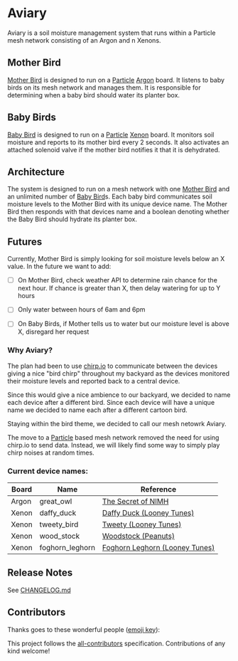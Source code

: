 # Aviary

Aviary is a soil moisture management system that runs within a Particle mesh network consisting of an Argon and n Xenons.

## Mother Bird

[Mother Bird](https://github.com/MichaelJolley/aviary/src/mother-bird/README.md) is designed to run on a [Particle](https://particle.io) [Argon](https://docs.particle.io/datasheets/wi-fi/argon-datasheet/) board.  It listens to baby birds on its mesh network and manages them.  It is responsible for determining when a baby bird should water its planter box.

## Baby Birds

[Baby Bird](https://github.com/MichaelJolley/aviary/src/baby-bird/README.md) is designed to run on a [Particle](https://particle.io) [Xenon](https://docs.particle.io/datasheets/mesh/xenon-datasheet/) board.  It monitors soil moisture and reports to its mother bird every 2 seconds.  It also activates an attached solenoid valve if the mother bird notifies it that it is dehydrated.

## Architecture

The system is designed to run on a mesh network with one [Mother Bird](https://github.com/MichaelJolley/aviary/src/mother-bird/README.md) and an unlimited number of [Baby Bird](https://github.com/MichaelJolley/aviary/src/baby-bird/README.md)s.  Each baby bird communicates soil moisture levels to the Mother Bird with its unique device name.  The Mother Bird then responds with that devices name and a boolean denoting whether the Baby Bird should hydrate its planter box.

## Futures

Currently, Mother Bird is simply looking for soil moisture levels below an X value.  In the future we want to add:

- [ ] On Mother Bird, check weather API to determine rain chance for the next hour.  If chance is greater than X, then delay watering for up to Y hours
- [ ] Only water between hours of 6am and 6pm
- [ ] On Baby Birds, if Mother tells us to water but our moisture level is above X, disregard her request 


### Why Aviary?

The plan had been to use [chirp.io](https://chirp.io/) to communicate between the devices giving a nice "bird chirp" throughout my backyard as the devices monitored their moisture levels and reported back to a central device.  

Since this would give a nice ambience to our backyard, we decided to name each device after a different bird.  Since each device will have a unique name we decided to name each after a different cartoon bird.

Staying within the bird theme, we decided to call our mesh netowrk Aviary.

The move to a [Particle](https://particle.io) based mesh network removed the need for using chirp.io to send data.  Instead, we will likely find some way to simply play chirp noises at random times.

### Current device names:

| Board     | Name                  | Reference                                                                         |
| ---       | ---                   | ---                                                                               |
| Argon     | great_owl             | [The Secret of NIMH](https://en.wikipedia.org/wiki/The_Secret_of_NIMH)            |
| Xenon     | daffy_duck            | [Daffy Duck (Looney Tunes)](https://en.wikipedia.org/wiki/Daffy_Duck)             |
| Xenon     | tweety_bird           | [Tweety (Looney Tunes)](https://en.wikipedia.org/wiki/Tweety)                     |
| Xenon     | wood_stock            | [Woodstock (Peanuts)](https://en.wikipedia.org/wiki/Woodstock_(Peanuts))          |
| Xenon     | foghorn_leghorn       | [Foghorn Leghorn (Looney Tunes)](https://en.wikipedia.org/wiki/Foghorn_Leghorn)   |


## Release Notes

See [CHANGELOG.md](CHANGELOG.md)


## Contributors

Thanks goes to these wonderful people ([emoji key](https://allcontributors.org/docs/en/emoji-key)):


This project follows the [all-contributors](https://github.com/all-contributors/all-contributors) specification. Contributions of any kind welcome!